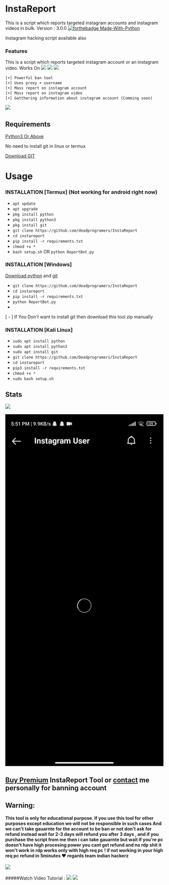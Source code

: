 # InstaReport
This is a script which reports targeted instagram accounts and instagram videos in bulk.
Version : 3.0.0
[![forthebadge Made-With-Python](http://ForTheBadge.com/images/badges/made-with-python.svg)](https://www.python.org/)
  
  
  
  
  Instagram hacking script available also

### Features



This is a script which reports targeted instagram account or an instagram video. 
Works On
<a href="https://t.me/hyper7h"><img src="https://img.shields.io/badge/Android-3DDC84?style=for-the-badge&logo=android&logoColor=white"></a>
<a href="https://t.me/hyper7h"><img src="https://img.shields.io/badge/Windows-0078D6?style=for-the-badge&logo=windows&logoColor=white"></a>
<a href="https://t.me/vclubccselling"><img src="https://img.shields.io/badge/-kali%20linux-lightgrey"></a>
```
[+] Powerful ban tool 
[+] Uses proxy + username
[+] Mass report on instagram account
[+] Mass report on instagram video
[+] Gatthering information about instagram account (Comming soon)

```



<a href="https://telegram.dog/bunnybinscc"><img src="https://img.shields.io/badge/Telegram-2CA5E0?style=for-the-badge&logo=telegram&logoColor=white"></a>

## Requirements
[Python3 Or Above](https://www.python.org/downloads/)

No need to install git in linux or termux

[Download GIT](https://git-scm.com/downloads)

# Usage 


### INSTALLATION [Termux] (Not working for android right now) 

* `apt update`
* `apt upgrade`
* `pkg install python`
* `pkg install python3`
* `pkg install git`
* `git clone https://github.com/deadprogramers/InstaReport`
* `cd instareport`
* `pip install -r requirements.txt`
* `chmod +x *`
* `bash setup.sh` OR `python ReportBot.py`

### INSTALLATION [Windows]
[Download python](https://www.python.org/downloads/) and [git](https://git-scm.com/downloads)

* `git clone https://github.com/deadprogramers/InstaReport`
* `cd instareport`
* `pip install -r requirements.txt`
* `python ReportBot.py`
* 
[ - ] If You Don't want to install git then download this tool zip manually

### INSTALLATION [Kali Linux]

* `sudo apt install python`
* `sudo apt install python3`
* `sudo apt install git`
* `git clone https://github.com/Deadprogramers/InstaReport`
* `cd instareport`
* `pip3 install -r requirements.txt`
* `chmod +x *`
* `sudo bash setup.sh`

## Stats
<a href="https://github.com/deadprogramers/InstaReport"><img src="https://github-readme-stats.vercel.app/api?username=deadprogramers&theme=blue-green"></a>

<p align="left">
  <a href="">
    <img src="/assets/instareport.gif" width="500px" style="display: inline-block;">
  </a>
</p>


## **[Buy Premium](telegram.dog/hyper7h) InstaReport Tool or [contact](telegram.dog/taniasachdevChess) me personally for banning account**


## Warning:
#### This tool is only for educational purpose. If you use this tool for other purposes except education we will not be responsible in such cases And we can't take gauarnte for the account to be ban or not  don't ask for refund  instead wait for 2-3 days  will refund you after 3 days , and if you purchase the script from me then i can  take gauarnte   but wait  if you're pc doesn't have high procesing power you cant get refund   and no rdp shit   it won't work in rdp    works only with high req pc   !            if not working in your high req pc refund in 5minutes   ❤️  regards team indian hackerz 

<a href="https://t.me/jadugarraj"><img src="https://img.shields.io/badge/Telegram-2CA5E0?style=for-the-badge&logo=telegram&logoColor=white"></a>

#####Watch Video Tutorial : 
<a href="wa.me/+919707905478"><img src="https://img.shields.io/badge/Video%20Tutorial-red.svg?logo=Youtube"></a>
<a href="https://t.me/hackerxdevil"><img src="https://img.shields.io/badge/Reprt%20Bugs-greeen.svg?logo=Bugs"></a>
